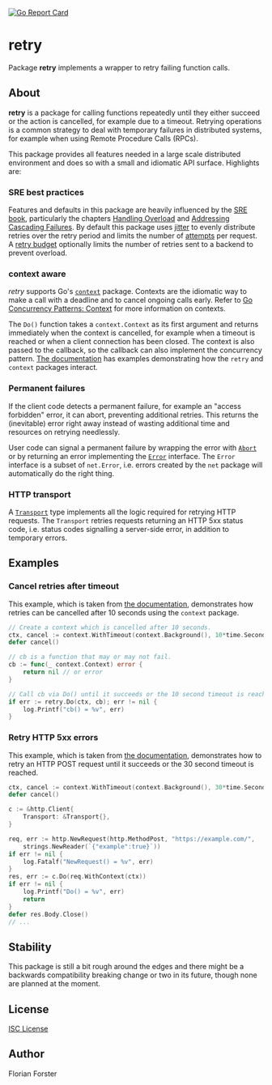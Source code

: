 [![Go Report Card](https://goreportcard.com/badge/github.com/octo/retry)](https://goreportcard.com/report/github.com/octo/retry)

# retry

Package **retry** implements a wrapper to retry failing function calls.

## About

**retry** is a package for calling functions repeatedly until they either
succeed or the action is cancelled, for example due to a timeout. Retrying
operations is a common strategy to deal with temporary failures in distributed
systems, for example when using Remote Procedure Calls (RPCs).

This package provides all features needed in a large scale distributed
environment and does so with a small and idiomatic API surface.
Highlights are:

### SRE best practices

Features and defaults in this package are heavily influenced by the [SRE
book](https://landing.google.com/sre/book.html), particularly the chapters
[Handling
Overload](https://landing.google.com/sre/book/chapters/handling-overload.html)
and [Addressing Cascading
Failures](https://landing.google.com/sre/book/chapters/addressing-cascading-failures.html).
By default this package uses
[jitter](https://godoc.org/github.com/octo/retry#Jitter) to evenly distribute
retries over the retry period and limits the number of
[attempts](https://godoc.org/github.com/octo/retry#Attempts) per request. A
[retry budget](https://godoc.org/github.com/octo/retry#Budget) optionally limits
the number of retries sent to a backend to prevent overload.

### context aware

*retry* supports Go's [`context`](https://golang.org/pkg/context/) package.
Contexts are the idiomatic way to make a call with a deadline and to cancel
ongoing calls early. Refer to [Go Concurrency Patterns:
Context](https://blog.golang.org/context) for more information on contexts.

The `Do()` function takes a `context.Context` as its first argument and returns
immediately when the context is cancelled, for example when a timeout is reached
or when a client connection has been closed. The context is also passed to the
callback, so the callback can also implement the concurrency pattern.
[The documentation](https://godoc.org/github.com/octo/retry) has examples
demonstrating how the `retry` and `context` packages interact.

### Permanent failures

If the client code detects a permanent failure, for example an "access
forbidden" error, it can abort, preventing additional retries. This returns the
(inevitable) error right away instead of wasting additional time and resources
on retrying needlessly.

User code can signal a permanent failure by wrapping the error with
[`Abort`](https://godoc.org/github.com/octo/retry#Abort) or by returning an
error implementing the [`Error`](https://godoc.org/github.com/octo/retry#Error)
interface. The `Error` interface is a subset of `net.Error`, i.e. errors created
by the `net` package will automatically do the right thing.

### HTTP transport

A [`Transport`](https://godoc.org/github.com/octo/retry#Transport) type
implements all the logic required for retrying HTTP requests. The `Transport`
retries requests returning an HTTP 5xx status code, i.e. status codes signalling
a server-side error, in addition to temporary errors.

## Examples

### Cancel retries after timeout

This example, which is taken from [the
documentation](https://godoc.org/github.com/octo/retry), demonstrates how
retries can be cancelled after 10 seconds using the `context` package.

```go
// Create a context which is cancelled after 10 seconds.
ctx, cancel := context.WithTimeout(context.Background(), 10*time.Second)
defer cancel()

// cb is a function that may or may not fail.
cb := func(_ context.Context) error {
	return nil // or error
}

// Call cb via Do() until it succeeds or the 10 second timeout is reached.
if err := retry.Do(ctx, cb); err != nil {
	log.Printf("cb() = %v", err)
}
```

### Retry HTTP 5xx errors

This example, which is taken from [the
documentation](https://godoc.org/github.com/octo/retry), demonstrates how
to retry an HTTP POST request until it succeeds or the 30 second timeout is
reached.

```go
ctx, cancel := context.WithTimeout(context.Background(), 30*time.Second)
defer cancel()

c := &http.Client{
	Transport: &Transport{},
}

req, err := http.NewRequest(http.MethodPost, "https://example.com/",
	strings.NewReader(`{"example":true}`))
if err != nil {
	log.Fatalf("NewRequest() = %v", err)
}
res, err := c.Do(req.WithContext(ctx))
if err != nil {
	log.Printf("Do() = %v", err)
	return
}
defer res.Body.Close()
// ...
```

## Stability

This package is still a bit rough around the edges and there might be a
backwards compatibility breaking change or two in its future, though none are
planned at the moment.

## License

[ISC License](https://opensource.org/licenses/ISC)

## Author

Florian Forster
